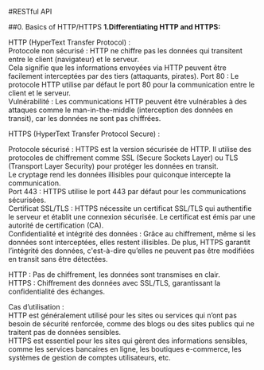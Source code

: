 #RESTful API  


##0. Basics of HTTP/HTTPS
**1.Differentiating HTTP and HTTPS:**  

HTTP (HyperText Transfer Protocol) :  
Protocole non sécurisé : HTTP ne chiffre pas les données qui transitent entre le client (navigateur) et le serveur.  
Cela signifie que les informations envoyées via HTTP peuvent être facilement interceptées par des tiers (attaquants, pirates). 
Port 80 : Le protocole HTTP utilise par défaut le port 80 pour la communication entre le client et le serveur.  
Vulnérabilité : Les communications HTTP peuvent être vulnérables à des attaques comme le man-in-the-middle (interception des données en transit), car les données ne sont pas chiffrées.  

HTTPS (HyperText Transfer Protocol Secure) :

Protocole sécurisé : HTTPS est la version sécurisée de HTTP. Il utilise des protocoles de chiffrement comme SSL (Secure Sockets Layer) ou TLS (Transport Layer Security) pour protéger les données en transit.  
Le cryptage rend les données illisibles pour quiconque intercepte la communication.  
Port 443 : HTTPS utilise le port 443 par défaut pour les communications sécurisées.  
Certificat SSL/TLS : HTTPS nécessite un certificat SSL/TLS qui authentifie le serveur et établit une connexion sécurisée. Le certificat est émis par une autorité de certification (CA).  
Confidentialité et intégrité des données : Grâce au chiffrement, même si les données sont interceptées, elles restent illisibles. De plus, HTTPS garantit l’intégrité des données, c'est-à-dire qu’elles ne peuvent pas être modifiées en transit sans être détectées.  

HTTP : Pas de chiffrement, les données sont transmises en clair.  
HTTPS : Chiffrement des données avec SSL/TLS, garantissant la confidentialité des échanges.  


 Cas d’utilisation :  
HTTP est généralement utilisé pour les sites ou services qui n’ont pas besoin de sécurité renforcée, comme des blogs ou des sites publics qui ne traitent pas de données sensibles.  
HTTPS est essentiel pour les sites qui gèrent des informations sensibles, comme les services bancaires en ligne, les boutiques e-commerce, les systèmes de gestion de comptes utilisateurs, etc.  